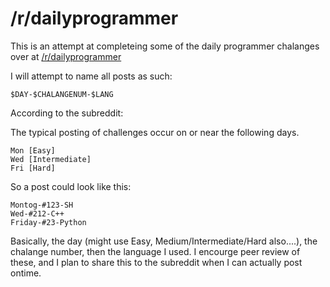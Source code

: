 /r/dailyprogrammer
===============

This is an attempt at completeing some of the daily programmer chalanges over at [/r/dailyprogrammer][sr1]

I will attempt to name all posts as such:

    $DAY-$CHALANGENUM-$LANG

According to the subreddit:

The typical posting of challenges occur on or near the following days.

    Mon [Easy]
    Wed [Intermediate]
    Fri [Hard]

So a post could look like this:

    Montog-#123-SH
    Wed-#212-C++
    Friday-#23-Python

Basically, the day (might use Easy, Medium/Intermediate/Hard also....), the chalange number, then the language I used. 
I encourge peer review of these, and I plan to share this to the subreddit when I can actually post ontime. 

[sr1]:  https://www.reddit.com/r/dailyprogrammer/
